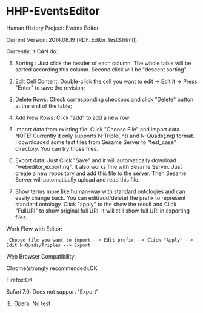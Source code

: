 HHP-EventsEditor
================

Human History Project: Events Editor

Current Version: 2014.08.19 [RDF_Editor_test3.html])

Currently, it CAN do:

1. Sorting : Just click the header of each column. The whole table will be sorted according this column. Second click will be "descent sorting".

2. Edit Cell Content:  Double-click the cell you want to edit -> Edit it -> Press "Enter" to save the revision;

3. Delete Rows: Check corresponding checkbox and click "Delete" button at the end of the table;

4. Add New Rows: Click "add" to add a new row;

5. Import data from existing file: Click "Choose File" and import data. NOTE: Currently it only supports N-Triple(.nt) and N-Quads(.nq) format. I downloaded some test files from Sesame Server to "test_case" directory. You can try those files. 

6. Export data: Just Click "Save" and it will automatically download "webeditor_export.nq". It also works fine with Sesame Server. Just create a new repository and add this file to the server. Then Sesame Server will automatically upload and read this file.

7. Show terms more like human-way with standard ontologies and can easily change back. You can edit(add/delete) the prefix to represent standard ontology. Click "apply" to the show the result and Click "FullURI" to show original full URI. It will still show full URI in exporting files.

Work Flow with Editor:

     Choose file you want to import --> Edit prefix --> Click "Apply" --> Edit N-Quads/Triples --> Export


Web Browser Compatibility:

Chrome(strongly recommended):OK

Firefox:OK

Safari 7.0: Does not support "Export"

IE, Opera: No test


